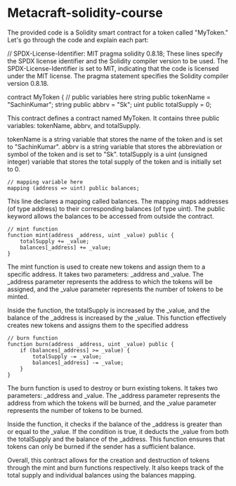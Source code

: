 # Metacraft-solidity-course
The provided code is a Solidity smart contract for a token called "MyToken." Let's go through the code and explain each part:

// SPDX-License-Identifier: MIT
pragma solidity 0.8.18;
These lines specify the SPDX license identifier and the Solidity compiler version to be used. 
The SPDX-License-Identifier is set to MIT, indicating that the code is licensed under the MIT license. 
The pragma statement specifies the Solidity compiler version 0.8.18.

contract MyToken {
    // public variables here
    string public tokenName = "SachinKumar";
    string public abbrv = "Sk";
    uint public totalSupply = 0;
    
This contract defines a contract named MyToken. It contains three public variables: tokenName, abbrv, and totalSupply.

tokenName is a string variable that stores the name of the token and is set to "SachinKumar".
abbrv is a string variable that stores the abbreviation or symbol of the token and is set to "Sk".
totalSupply is a uint (unsigned integer) variable that stores the total supply of the token and is initially set to 0.

    // mapping variable here
    mapping (address => uint) public balances;
This line declares a mapping called balances. The mapping maps addresses (of type address) to their corresponding balances (of type uint). 
The public keyword allows the balances to be accessed from outside the contract.

    // mint function
    function mint(address _address, uint _value) public {
        totalSupply += _value;
        balances[_address] += _value;  
    }
The mint function is used to create new tokens and assign them to a specific address. It takes two parameters:
_address and _value. The _address parameter represents the address to which the tokens will be assigned,
and the _value parameter represents the number of tokens to be minted.

Inside the function, the totalSupply is increased by the _value, and the balance of the _address is increased by the _value. 
This function effectively creates new tokens and assigns them to the specified address

    // burn function
    function burn(address _address, uint _value) public {
        if (balances[_address] >= _value) {
            totalSupply -= _value;
            balances[_address] -= _value;
        }
    }

The burn function is used to destroy or burn existing tokens.
 It takes two parameters: _address and _value. The _address parameter represents the address from which the tokens will be burned,
 and the _value parameter represents the number of tokens to be burned.

Inside the function, it checks if the balance of the _address is greater than or equal to the _value.
If the condition is true, it deducts the _value from both the totalSupply and the balance of the _address.
This function ensures that tokens can only be burned if the sender has a sufficient balance.

Overall, this contract allows for the creation and destruction of tokens through the mint and burn functions respectively. 
It also keeps track of the total supply and individual balances using the balances mapping.
